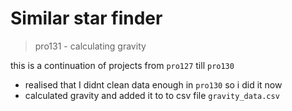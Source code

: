 # Similar star finder 

> pro131 - calculating gravity

this is a continuation of projects from `pro127` till `pro130`

- realised that I didnt clean data enough in `pro130` so i did it now
- calculated gravity and added it to to csv file `gravity_data.csv`
